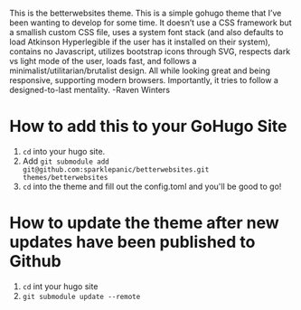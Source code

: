 This is the betterwebsites theme. This is a simple gohugo theme that I’ve been wanting to develop for some time. It doesn’t use a CSS framework but a smallish custom CSS file, uses a system font stack (and also defaults to load Atkinson Hyperlegible if the user has it installed on their system), contains no Javascript, utilizes bootstrap icons through SVG, respects dark vs light mode of the user, loads fast, and follows a minimalist/utilitarian/brutalist design. All while looking great and being responsive, supporting modern browsers. Importantly, it tries to follow a designed-to-last mentality. -Raven Winters

# How to add this to your GoHugo Site

1. `cd` into your hugo site.
2. Add `git submodule add git@github.com:sparklepanic/betterwebsites.git themes/betterwebsites`
3. `cd` into the theme and fill out the config.toml and you'll be good to go!

# How to update the theme after new updates have been published to Github

1. `cd` int your hugo site
2. `git submodule update --remote`
